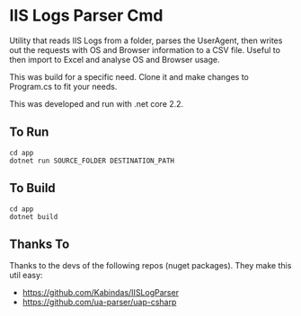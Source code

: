 # IIS Logs Parser Cmd

Utility that reads IIS Logs from a folder, parses the UserAgent, then writes out the requests with OS and Browser information to a CSV file.  Useful to then import to Excel and analyse OS and Browser usage.

This was build for a specific need.  Clone it and make changes to Program.cs to fit your needs.

This was developed and run with .net core 2.2.


## To Run

```
cd app
dotnet run SOURCE_FOLDER DESTINATION_PATH
```


## To Build

```
cd app
dotnet build
```


## Thanks To

Thanks to the devs of the following repos (nuget packages).  They make this util easy:

* https://github.com/Kabindas/IISLogParser
* https://github.com/ua-parser/uap-csharp
